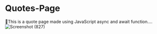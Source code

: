 # Quotes-Page
🍁This is a quote page made using JavaScript async and await function....
![Screenshot (827)](https://user-images.githubusercontent.com/81730811/226924166-7bd34ef7-88c0-4498-bbb6-a2af667908e7.png)

